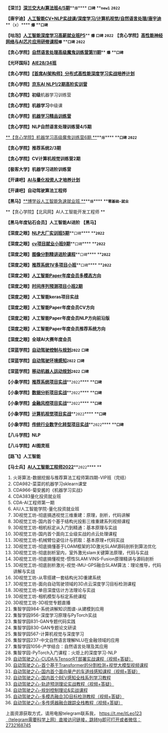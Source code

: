 **【深兰】**[**深兰交大Ai算法班4/5期**](http://ai.aijdjy.com/index.html)**`爆`**** ****`口碑`**** ****`new1`** **`2022`**

**【唐宇迪】**[**人工智能CV+NLP实战课/深度学习/计算机视觉/自然语言处理/唐宇迪**](https://ke.qq.com/course/1294265)**（x）**** ****`爆`**** ****`口碑`**

**【咕泡】**[**人工智能深度学习高薪就业班P5**](https://ke.gupaoedu.cn/course/vip/294)** ****`爆`**** ****`口碑`**** ****`2022`****
****【贪心学院】**[**高性能神经网络与AI芯片应用研修课程**](https://www.greedyai.com/ai-courses/High_Performance_Neural_Networks_and_AI_Chips)**`爆`**** ****`口碑`** **`2022`**

**【贪心学院】**[**自然语言处理高级魔鬼训练营第11期**](https://www.greedyai.com/ai-courses/Natural-Language-Processing-Advanced-Devil's-Boot-Camp)** ****`爆`**** ****`口碑`**

**【光环国际】**[**AIE28/34班**](http://ai.aura.cn/hd/course.html?AI)

**【贪⼼学院】**[**【⾸席AI架构师】分布式⾼性能深度学习实战培养计划**](https://tx.greedyai.com/course/155)

**【贪⼼学院】**[**京东AI NLP1/2期⾼阶实训营**](https://neuhub.jd.com/market/course/247)

**【贪⼼学院】初级**机器学习训练营

**【贪⼼学院】机器学习**中级课

**【贪⼼学院】**[**机器学习精品训练营**](https://tx.greedyai.com/courseinfor/107)

**【贪⼼学院】NLP自然语言处理训练营4/5期**

[**【贪⼼学院】机器学习高级魔鬼训练营6期 **](https://www.greedyai.com/ai-courses/Machine-Learning-Advanced-Devil-Training-Camp)**`爆`**** ****`口碑`** **`2022`**

**【贪⼼学院】推荐系统2/3期**

**【贪⼼学院】CV计算机视觉训练营2期**

**【极客大学】机器学习进阶训练营**

**【开课吧】**[**AI与量化投资⼈才培养计划**](https://www.kaikeba.com/course/aiu/ai)

**【开课吧】自动驾驶算法工程师**

**【黑马】**[**博学谷人工智能急速就业班 **](https://www.boxuegu.com/subject/python-05.html?utm_source=sydh)**`爆`**** ****`零基础-就业`**

**【贪⼼学院】【北风网】AI人工智能开发工程师 **

**【黑马年度钻石会员】人工智能AI进阶 【黑马】**

**【深度之眼】**[**NLP大厂实训班5期**](https://www.deepshare.net/class/detail/119)**`口碑`**** ****`2022`**

**【深度之眼】**[**cv项目就业小班9期**](https://www.deepshare.net/class/detail/118)**`口碑`**** ****`2022`**

**【深度之眼】**[**图像分割精讲进阶课程**](https://www.deepshare.net/class/detail/125)**`口碑`**** ****`2022`**

**【深度之眼】**[**推荐系统1V多项目小班**](https://www.deepshare.net/class/detail/106)**`口碑`**** ****`2022`**

**【深度之眼】**[**人工智能Paper年度会员多模态方向**](https://www.deepshare.net/class/detail/237)

**【深度之眼】**[**时间序列预测项目小班2期**](https://www.deepshare.net/class/detail/174)

**【深度之眼】人工智能keras项目实战**

**【深度之眼】人工智能Paper年度会员CV方向**

**【深度之眼】人工智能Paper年度会员NLP方向前沿版**

**【深度之眼】人工智能Paper年度会员推荐系统方向**

**【深度之眼】全球AI大赛年度会员**

**【深蓝学院】**[**自动驾驶控制与规划**](https://www.shenlanxueyuan.com/course/562)**`2022`** **`口碑`**

**【深蓝学院】**[**自动驾驶环境感知**](https://www.shenlanxueyuan.com/course/538)**`2022`** **`口碑`**

**【深蓝学院】**[**移动机器人运动规划**](https://www.shenlanxueyuan.com/course/521)**`2022`** **`口碑`**

**【小象学院】**[**推荐系统项目实战**](https://www.chinahadoop.cn/course/2151/landing/page)**`2022`**** ****`口碑`**

**【小象学院】**[**数据分析项目实战**](https://www.chinahadoop.cn/course/2094/landing/page)**`2022`**** ****`口碑`**

**【小象学院】**[**金融风控项目实战**](https://www.chinahadoop.cn/course/2152/landing/page)**`2022`**** ****`口碑`**

**【小象学院】**[**计算机视觉项目实战**](https://www.chinahadoop.cn/course/2150/landing/page)**`2022`**** ****`口碑`**

**【小象学院】**[**传统行业数字化转型项目实战**](https://www.chinahadoop.cn/course/2153/landing/page)**`2022`**** ****`口碑`**

**【八斗学院】NLP**

**【八斗学院】AI图灵班**

**【路飞】人工智能**

**【马士兵】**[**AI人工智能工程师2022**](https://www.mashibing.com/subject/20)**`2022`**** **
1. 火哥算法-数据挖掘与推荐算法工程师第四期-VIP班（完结）
2. CDA982-菜菜的机器学习sklearn课堂
3. CDA966-菊安酱的《机器学习实战》
4. CDA383量化投资就业班
5. CDA-AI工程师第一期
6. AIU人工智能学院-量化投资就业班
7. 3D视觉工坊-彻底搞透视觉三维重建：原理，剖析，代码讲解
8. 3D视觉工坊-国内首个基于结构光投影三维重建系列视频课程
9. 3D视觉工坊-相机标定从入门到精通：基本原理与实战
10. 3D视觉工坊-国内首个面向工业级实战的点云处理课程
11. 3D视觉工坊-机械臂位姿估计与抓取：基本原理+代码实战
12. 3D视觉工坊-彻底搞懂基于LOAM框架的3D激光SLAM源码剖析到算法优化
13. 3D视觉工坊-彻底剖析室内，室外激光slam关键算法原理，代码与实战
14. 3D视觉工坊-彻底搞懂视觉-惯性SLAM:VINS-Fusion原理精讲与源码剖析
15. 3D视觉工坊-彻底剖析激光-视觉-IMU-GPS融合SLAM算法：理论推导，代码讲解与实战
16. 3D视觉工坊-从零搭建一套结构光3D重建系统
17. 3D视觉工坊-面向自动驾驶领域的3D点云深度学习目标检测课程
18. 3D视觉工坊-单目深度估计方法理论与实战
19. 3D视觉工坊-相机模型与标定系统课程
20. 3D视觉工坊-3D视觉专题直播
21. 集智学园984-系统讲解知识图谱-从建模到应用
22. 集智学园956-深度学习原理与PyTorch实战
23. 集智学园831-GAN专题代码实践
24. 集智学园830-GAN专题论文研读
25. 集智学园567-计算机视觉与深度学习
26. 集智学园237-中文自然语言理解NLU在金融领域的应用
27. 集智学园1056-产学结合：自然语言处理及其应用
28. 集智学园-PyTorch入门课程：火炬上的深度学习-NLP
1. [自动驾驶之心-CUDA与TensorRT部署实战课程（视频+答疑）](https://www.zdjszx.com/p/t_pc/goods_pc_detail/goods_detail/course_2Qzh2CekDJZMNuZq1Gfp3HOgIqx)
2. [自动驾驶之心-首个基于Transformer的分割检测+视觉大模型视频课程](https://www.zdjszx.com/p/t_pc/goods_pc_detail/goods_detail/course_2TfDGv45mQbTBKS5km4MoQ4Vu66)
3. [自动驾驶之心-国内首个面向量产的车道线感知课程（视频+答疑）](https://www.zdjszx.com/p/t_pc/goods_pc_detail/goods_detail/course_2UdY0Nw3nbRWYDJv9o9lgMcOvti)
4. [自动驾驶之心-国内首个BEV感知全栈系列学习教程](https://www.zdjszx.com/p/t_pc/goods_pc_detail/goods_detail/course_2MjRdDQO8jGkz1Sx4AoJ0sytlIU)
5. [自动驾驶之心-轨迹预测理论实战教程（视频+答疑）](https://www.zdjszx.com/p/t_pc/goods_pc_detail/goods_detail/course_2VBk5awcjfEpgwzJ0RFdP7ZcIqg)
6. [自动驾驶之心-规划控制理论&实战课程](https://www.zdjszx.com/p/t_pc/goods_pc_detail/goods_detail/course_2R0KKH62Mo6UrSn6oxV6nL2LlH9)
7. [自动驾驶之心-多模态融合3D目标检测教程（视频+答疑）](https://www.zdjszx.com/p/t_pc/goods_pc_detail/goods_detail/course_2SYwAhLiNWCyKhwUhSDjFihH7tx)
8. [自动驾驶之心-多传感器融合跟踪全栈教程（视频+答疑）](https://www.zdjszx.com/p/t_pc/goods_pc_detail/goods_detail/course_2SHcc3nnl15j1f7EDGl0B22Vbg4)

上面资源获取方式，请用电报telegram联系我， https://t.me/itLeo123（telegram需要科学上网）直接访问链接，跳转tg即可打开或者微信：2732168745
